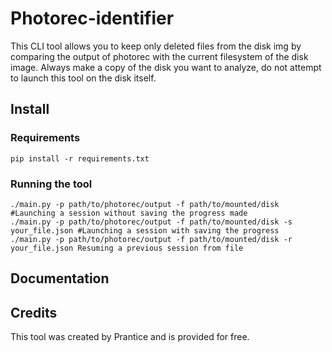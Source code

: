 # Photorec-identifier
This CLI tool allows you to keep only deleted files from the disk img by comparing the output of photorec with the current filesystem of the disk image.
Always make a copy of the disk you want to analyze, do not attempt to launch this tool on the disk itself.
## Install
### Requirements
```commandline
pip install -r requirements.txt
```
### Running the tool
```
./main.py -p path/to/photorec/output -f path/to/mounted/disk #Launching a session without saving the progress made
./main.py -p path/to/photorec/output -f path/to/mounted/disk -s your_file.json #Launching a session with saving the progress 
./main.py -p path/to/photorec/output -f path/to/mounted/disk -r your_file.json Resuming a previous session from file 
```
## Documentation
## Credits
This tool was created by Prantice and is provided for free.


